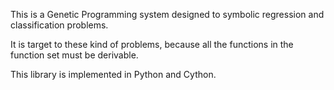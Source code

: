 This is a Genetic Programming system designed to symbolic regression and classification problems.

It is target to these kind of problems, because all the functions in the function set must be derivable.

This library is implemented in Python and Cython.